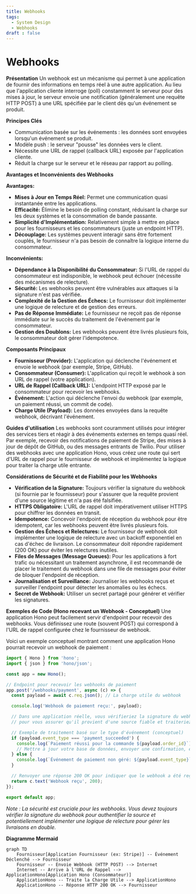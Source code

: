 ```yaml
---
title: Webhooks
tags:
  - System Design
  - Webhooks
draft : false
---
```


# Webhooks

**Présentation**
Un webhook est un mécanisme qui permet à une application de fournir des informations en temps réel à une autre application. Au lieu que l'application cliente interroge (poll) constamment le serveur pour des mises à jour, le serveur envoie une notification (généralement une requête HTTP POST) à une URL spécifiée par le client dès qu'un événement se produit.

**Principes Clés**
- Communication basée sur les événements : les données sont envoyées lorsqu'un événement se produit.
- Modèle push : le serveur "pousse" les données vers le client.
- Nécessite une URL de rappel (callback URL) exposée par l'application cliente.
- Réduit la charge sur le serveur et le réseau par rapport au polling.

**Avantages et Inconvénients des Webhooks**

**Avantages:**
- **Mises à Jour en Temps Réel:** Permet une communication quasi instantanée entre les applications.
- **Efficacité:** Élimine le besoin de polling constant, réduisant la charge sur les deux systèmes et la consommation de bande passante.
- **Simplicité d'Implémentation:** Relativement simple à mettre en place pour les fournisseurs et les consommateurs (juste un endpoint HTTP).
- **Découplage:** Les systèmes peuvent interagir sans être fortement couplés, le fournisseur n'a pas besoin de connaître la logique interne du consommateur.

**Inconvénients:**
- **Dépendance à la Disponibilité du Consommateur:** Si l'URL de rappel du consommateur est indisponible, le webhook peut échouer (nécessite des mécanismes de relecture).
- **Sécurité:** Les webhooks peuvent être vulnérables aux attaques si la signature n'est pas vérifiée.
- **Complexité de la Gestion des Échecs:** Le fournisseur doit implémenter une logique de relecture et de gestion des erreurs.
- **Pas de Réponse Immédiate:** Le fournisseur ne reçoit pas de réponse immédiate sur le succès du traitement de l'événement par le consommateur.
- **Gestion des Doublons:** Les webhooks peuvent être livrés plusieurs fois, le consommateur doit gérer l'idempotence.

**Composants Principaux**
- **Fournisseur (Provider):** L'application qui déclenche l'événement et envoie le webhook (par exemple, Stripe, GitHub).
- **Consommateur (Consumer):** L'application qui reçoit le webhook à son URL de rappel (votre application).
- **URL de Rappel (Callback URL):** L'endpoint HTTP exposé par le consommateur pour recevoir les webhooks.
- **Événement:** L'action qui déclenche l'envoi du webhook (par exemple, un paiement réussi, un commit de code).
- **Charge Utile (Payload):** Les données envoyées dans la requête webhook, décrivant l'événement.

**Guides d'utilisation**
Les webhooks sont couramment utilisés pour intégrer des services tiers et réagir à des événements externes en temps quasi réel. Par exemple, recevoir des notifications de paiement de Stripe, des mises à jour de dépôt de GitHub, ou des messages entrants de Twilio. Pour utiliser des webhooks avec une application Hono, vous créez une route qui sert d'URL de rappel pour le fournisseur de webhook et implémentez la logique pour traiter la charge utile entrante.

**Considérations de Sécurité et de Fiabilité pour les Webhooks**
- **Vérification de la Signature:** Toujours vérifier la signature du webhook (si fournie par le fournisseur) pour s'assurer que la requête provient d'une source légitime et n'a pas été falsifiée.
- **HTTPS Obligatoire:** L'URL de rappel doit impérativement utiliser HTTPS pour chiffrer les données en transit.
- **Idempotence:** Concevoir l'endpoint de réception du webhook pour être idempotent, car les webhooks peuvent être livrés plusieurs fois.
- **Gestion des Échecs et Relectures:** Le fournisseur de webhook doit implémenter une logique de relecture avec un backoff exponentiel en cas d'échec de livraison. Le consommateur doit répondre rapidement (200 OK) pour éviter les relectures inutiles.
- **Files de Messages (Message Queues):** Pour les applications à fort trafic ou nécessitant un traitement asynchrone, il est recommandé de placer le traitement du webhook dans une file de messages pour éviter de bloquer l'endpoint de réception.
- **Journalisation et Surveillance:** Journaliser les webhooks reçus et surveiller l'endpoint pour détecter les anomalies ou les échecs.
- **Secret de Webhook:** Utiliser un secret partagé pour générer et vérifier les signatures.

**Exemples de Code (Hono recevant un Webhook - Conceptuel)**
Une application Hono peut facilement servir d'endpoint pour recevoir des webhooks. Vous définissez une route (souvent POST) qui correspond à l'URL de rappel configurée chez le fournisseur de webhook.

Voici un exemple conceptuel montrant comment une application Hono pourrait recevoir un webhook de paiement :

```typescript
import { Hono } from 'hono';
import { json } from 'hono/json';

const app = new Hono();

// Endpoint pour recevoir les webhooks de paiement
app.post('/webhooks/payment', async (c) => {
  const payload = await c.req.json(); // La charge utile du webhook

  console.log('Webhook de paiement reçu:', payload);

  // Dans une application réelle, vous vérifieriez la signature du webhook
  // pour vous assurer qu'il provient d'une source fiable et traiteriez l'événement.

  // Exemple de traitement basé sur le type d'événement (conceptuel)
  if (payload.event_type === 'payment_succeeded') {
    console.log(`Paiement réussi pour la commande ${payload.order_id}`);
    // Mettre à jour votre base de données, envoyer une confirmation, etc.
  } else {
    console.log(`Événement de paiement non géré: ${payload.event_type}`);
  }

  // Renvoyer une réponse 200 OK pour indiquer que le webhook a été reçu
  return c.text('Webhook reçu', 200);
});

export default app;
```
*Note : La sécurité est cruciale pour les webhooks. Vous devez toujours vérifier la signature du webhook pour authentifier la source et potentiellement implémenter une logique de relecture pour gérer les livraisons en double.*

**Diagramme Mermaid**
```mermaid
graph TD
    Fournisseur[Application Fournisseur (ex: Stripe)] -- Événement Déclenché --> Fournisseur
    Fournisseur -- Envoie Webhook (HTTP POST) --> Internet
    Internet -- Arrive à l'URL de Rappel --> ApplicationHono[Application Hono (Consommateur)]
    ApplicationHono -- Traite la Charge Utile --> ApplicationHono
    ApplicationHono -- Réponse HTTP 200 OK --> Fournisseur
